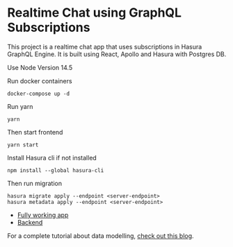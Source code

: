 # Realtime Chat using GraphQL Subscriptions

This project is a realtime chat app that uses subscriptions in Hasura GraphQL Engine. It is built using React, Apollo and Hasura with Postgres DB.

Use Node Version 14.5

Run docker containers

```
docker-compose up -d
```

Run yarn

```
yarn
```

Then start frontend

```
yarn start
```

Install Hasura cli if not installed

```
npm install --global hasura-cli
```

Then run migration

```
hasura migrate apply --endpoint <server-endpoint>
hasura metadata apply --endpoint <server-endpoint>
```

- [Fully working app](http://localhost:3000)
- [Backend](http://localhost:8080/console)

For a complete tutorial about data modelling, [check out this blog](https://hasura.io/blog/building-a-realtime-chat-app-with-graphql-subscriptions-d68cd33e73f).
